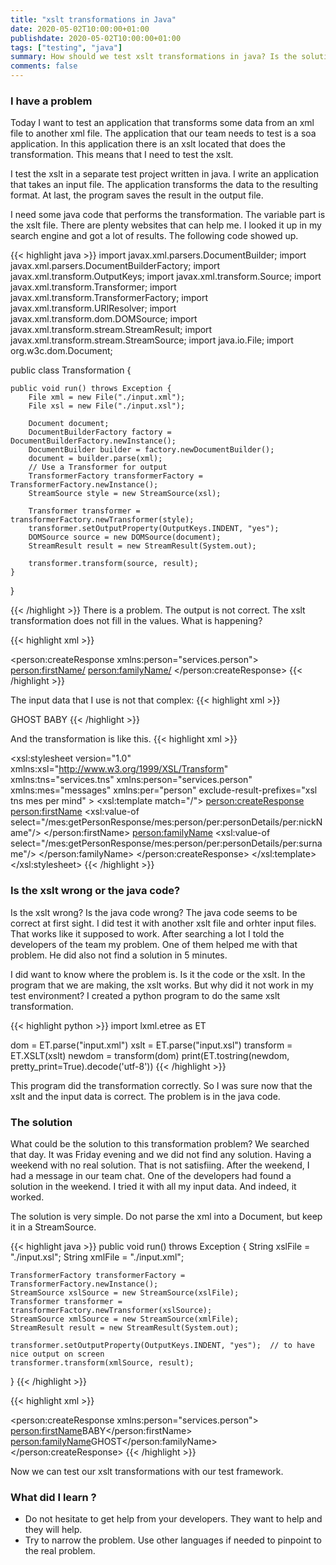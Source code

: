 ```yaml
---
title: "xslt transformations in Java"
date: 2020-05-02T10:00:00+01:00
publishdate: 2020-05-02T10:00:00+01:00
tags: ["testing", "java"]
summary: How should we test xslt transformations in java? Is the solution that we found on the most examples located on the internet suitable for us? In our case we still had problems that our tests where failing. The solution is not correct. This means we need another approach.
comments: false
---
```

### I have a problem
Today I want to test an application that transforms some data from an xml file to another xml file. The application that our team needs to test is a soa application. In this application there is an xslt located that does the transformation. This means that I need to test the xslt. 

I test the xslt in a separate test project written in java. I write an application that takes an input file. The application transforms the data to the resulting format. At last, the program saves the result in the output file.

I need some java code that performs the transformation. The variable part is the xslt file. There are plenty websites that can help me. I looked it up in my search engine and got a lot of results. The following code showed up.

{{< highlight java >}}
import javax.xml.parsers.DocumentBuilder;
import javax.xml.parsers.DocumentBuilderFactory;
import javax.xml.transform.OutputKeys;
import javax.xml.transform.Source;
import javax.xml.transform.Transformer;
import javax.xml.transform.TransformerFactory;
import javax.xml.transform.URIResolver;
import javax.xml.transform.dom.DOMSource;
import javax.xml.transform.stream.StreamResult;
import javax.xml.transform.stream.StreamSource;
import java.io.File;
import org.w3c.dom.Document;

public class Transformation {

    public void run() throws Exception {
        File xml = new File("./input.xml");
        File xsl = new File("./input.xsl");
        
        Document document;
        DocumentBuilderFactory factory = DocumentBuilderFactory.newInstance();
        DocumentBuilder builder = factory.newDocumentBuilder();
        document = builder.parse(xml);
        // Use a Transformer for output
        TransformerFactory transformerFactory = TransformerFactory.newInstance();
        StreamSource style = new StreamSource(xsl);
 
        Transformer transformer = transformerFactory.newTransformer(style);
        transformer.setOutputProperty(OutputKeys.INDENT, "yes");
        DOMSource source = new DOMSource(document);
        StreamResult result = new StreamResult(System.out);
       
        transformer.transform(source, result);
    }
}

{{< /highlight >}}
There is a problem. The output is not correct. The xslt transformation does not fill in the values. What is happening?

{{< highlight xml >}}
<?xml version="1.0" encoding="UTF-8"?>
<person:createResponse xmlns:person="services.person">
    <person:firstName/>
    <person:familyName/>
</person:createResponse>
{{< /highlight >}}

The input data that I use is not that complex:
{{< highlight xml >}}
<?xml version="1.0" encoding="UTF-8" ?>
<getPersonResponse xmlns:mes="messages" xmlns="messages">
 <mes:person>
    <tns:personDetails xmlns:tns="person">
       <tns:surname>GHOST</tns:surname>
       <tns:nickName>BABY</tns:nickName>
    </tns:personDetails>
 </mes:person>
</getPersonResponse>
{{< /highlight >}}

And the transformation is like this.
{{< highlight xml >}}
<?xml version="1.0" encoding="UTF-8" ?>
<xsl:stylesheet version="1.0"
                xmlns:xsl="http://www.w3.org/1999/XSL/Transform"
                xmlns:tns="services.tns"
                xmlns:person="services.person"
                xmlns:mes="messages"
                xmlns:per="person"
                exclude-result-prefixes="xsl tns mes per mind"
                >
  <xsl:template match="/">
    <person:createResponse>
      <person:firstName>
        <xsl:value-of select="/mes:getPersonResponse/mes:person/per:personDetails/per:nickName"/>
      </person:firstName>
      <person:familyName>
        <xsl:value-of select="/mes:getPersonResponse/mes:person/per:personDetails/per:surname"/>
      </person:familyName>
    </person:createResponse>
  </xsl:template>
</xsl:stylesheet>
{{< /highlight >}}


### Is the xslt wrong or the java code?
Is the xslt wrong? Is the java code wrong? The java code seems to be correct at first sight. I did test it with another xslt file and orhter input files. That works like it supposed to work. After searching a lot I told the developers of the team my problem. One of them helped me with that problem. He did also not find a solution in 5 minutes.

I did want to know where the problem is. Is it the code or the xslt. In the program that we are making, the xslt works. But why did it not work in my test environment? I created a python program to do the same xslt transformation.

{{< highlight python >}}
import lxml.etree as ET

dom = ET.parse("input.xml")
xslt = ET.parse("input.xsl")
transform = ET.XSLT(xslt)
newdom = transform(dom)
print(ET.tostring(newdom, pretty_print=True).decode('utf-8'))
{{< /highlight >}}

This program did the transformation correctly. So I was sure now that the xslt and the input data is correct. The problem is in the java code.
### The solution
What could be the solution to this transformation problem? We searched that day. It was Friday evening and we did not find any solution. Having a weekend with no real solution. That is not satisfiing. After the weekend, I had a message in our team chat. One of the developers had found a solution in the weekend. I tried it with all my input data. And indeed, it worked.

The solution is very simple. Do not parse the xml into a Document, but keep it in a StreamSource. 

{{< highlight java >}}
public void run() throws Exception {
    String xslFile = "./input.xsl";
    String xmlFile = "./input.xml";

    TransformerFactory transformerFactory = TransformerFactory.newInstance();
    StreamSource xslSource = new StreamSource(xslFile);
    Transformer transformer = transformerFactory.newTransformer(xslSource);
    StreamSource xmlSource = new StreamSource(xmlFile);
    StreamResult result = new StreamResult(System.out);

    transformer.setOutputProperty(OutputKeys.INDENT, "yes");  // to have nice output on screen
    transformer.transform(xmlSource, result);
}
{{< /highlight >}}

{{< highlight xml >}}
<?xml version="1.0" encoding="UTF-8"?>
<person:createResponse xmlns:person="services.person">
    <person:firstName>BABY</person:firstName>
    <person:familyName>GHOST</person:familyName>
</person:createResponse>
{{< /highlight >}}

Now we can test our xslt transformations with our test framework.

### What did I learn ?

* Do not hesitate to get help from your developers. They want to help and they will help.
* Try to narrow the problem. Use other languages if needed to pinpoint to the real problem.
